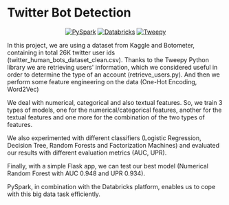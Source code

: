 # Twitter Bot Detection

<p align="center">
    <a href="https://spark.apache.org/docs/latest/api/python/"><img alt="PySpark" src="https://img.shields.io/badge/-pyspark-important?logo=apachespark"></a>
    <a href="https://community.cloud.databricks.com/"><img alt="Databricks" src="https://img.shields.io/badge/-Databricks-yellow?logo=Databricks"></a>
    <a href="https://www.tweepy.org/"><img alt="Tweepy" src="https://img.shields.io/badge/-Tweepy-blue?logo=twitter"></a>
</p>

In this project, we are using a dataset from Kaggle and Botometer, containing in total 26K twitter user ids (twitter_human_bots_dataset_clean.csv). Thanks to the Tweepy Python library we are retrieving users' information, which we considered useful in order to determine the type of an account (retrieve_users.py). And then we perform some feature engineering on the data (One-Hot Encoding, Word2Vec)

We deal with numerical, categorical and also textual features. So, we train 3 types of models, one for the numerical/categorical features, another for the textual features and one more for the combination of the two types of features.

We also experimented with different classifiers (Logistic Regression, Decision Tree, Random Forests and Factorization Machines) and evaluated our results with different evaluation metrics (AUC, UPR).

Finally, with a simple Flask app, we can test our best model (Numerical Random Forest with AUC 0.948 and UPR 0.934).

PySpark, in combination with the Databricks platform, enables us to cope with this big data task efficiently.
